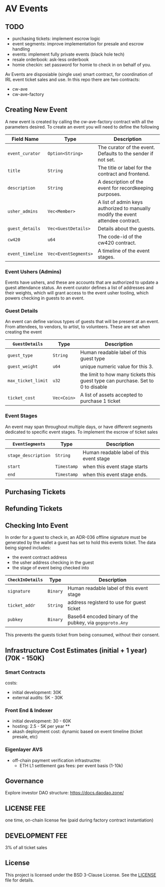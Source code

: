 # AV Events

## TODO
- purchasing tickets: implement escrow logic
- event segments: improve implementation for presale and escrow handling
- events: implement fully private events (black hole tech)
- resale orderbook: ask-less orderbook 
- homie checkin: set password for homie to check in on behalf of you.


Av Events are disposiable (single use) smart contract, for coordination of IRL event ticket sales and use. In this repo there are two contracts:

- cw-ave
- cw-ave-factory

## Creating New Event 
A new event is created by calling the cw-ave-factory contract with all the parameters desired. To create an event you will need to define the following 

| Field Name | Type | Description |
| --- | --- | --- |
| `event_curator` | `Option<String>` | The curator of the event. Defaults to the sender if not set. |
| `title` | `String` | The title or label for the contract and frontend. |
| `description` | `String` | A description of the event for recordkeeping purposes. |
| `usher_admins` | `Vec<Member>` | A list of admin keys authorized to manually modify the event attendee contract. |
| `guest_details` | `Vec<GuestDetails>` | Details about the guests. |
| `cw420` | `u64` | The code-id of the cw420 contract. |
| `event_timeline` | `Vec<EventSegments>` | A timeline of the event stages. |

### Event Ushers (Admins)
Events have ushers, and these are accounts that are authorized to update a guest attendance status. An event curator defines a list of addresses and their weights, which will grant access to the event usher tooling, which powers checking in guests to an event.

### Guest Details
An event can define various types of guests that will be present at an event. From attendees, to vendors, to artist, to volunteers. These are set when creating the event

| `GuestDetails` | Type | Description |
| --- | --- | --- |
| `guest_type` | `String` | Human readable label of this guest type |
| `guest_weight` | `u64` | unique numeric value for this 3. |
| `max_ticket_limit` | `u32` | the limit to how many tickets this guest type can purchase. Set to 0 to disable|
| `ticket_cost` | `Vec<Coin>` | A list of assets accepted to purchase 1 ticket |
 

### Event Stages
An event may span throughout multiple days, or have different segments dedicated to specific event stages. To implement the escrow of ticket sales

| `EventSegments` | Type | Description |
| --- | --- | --- |
| `stage_description` | `String` | Human readable label of this event stage |
| `start` | `Timestamp` | when this event stage starts |
| `end` | `Timestamp` | when this event stage ends. |
 

## Purchasing Tickets
## Refunding Tickets
 
## Checking Into Event
In order for a guest to check in, an ADR-036 offline signature must be generated by the wallet a guest has set to hold this events ticket. The data being signed includes:

- the event contract address
- the usher address checking in the guest
- the stage of event being checked into

| `CheckInDetails` | Type | Description |
| --- | --- | --- |
| `signature` | `Binary` | Human readable label of this event stage |
| `ticket_addr` | `String` | address registerd to use for guest ticket |
| `pubkey` | `Binary` | Base64 encoded binary of the pubkey, via `gogoproto.Any` |
 

This prevents the guests ticket from being consumed, without their consent.


## Infrastructure Cost Estimates (initial + 1 year) (70K - 150K)

### Smart Contracts 
costs: 
- initial development: 30K
- external audits: 5K - 30K

### Front End & Indexer
- initial development: 30 - 60K 
- hosting: 2.5 - 5K per year **
- akash deployment cost: dynamic based on event timeline (ticket presale, etc) 

### Eigenlayer AVS
- off-chain payment verification infrastructre:
    - ETH L1 settlement gas fees: per event basis (1-10k)

## Governance 
Explore investor DAO structure: https://docs.daodao.zone/

## LICENSE FEE 
 one time, on-chain license fee (paid during factory contract instantiation)
## DEVELOPMENT FEE
3% of all ticket sales

## License
This project is licensed under the BSD 3-Clause License. See the [LICENSE](LICENSE) file for details.